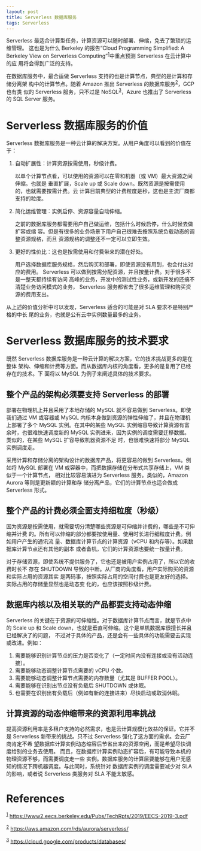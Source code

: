 ```yaml
---
layout: post
title: Serverless 数据库服务
tags: Serverless
---
```


Serverless 最适合计算型任务，计算资源可以随时部署、伸缩，免去了繁琐的运维管理。
这也是为什么 Berkeley 的报告“Cloud Programming Simplified: A Berkeley View on
Serverless Computing”<sup><a id="fnr.1" class="footref" href="#fn.1">1</a></sup>中重点预测 Serverless 在云计算中的应
用将会得到广泛的支持。

在数据库服务中，最合适做 Serverless 支持的也是计算节点，典型的是计算和存储分离架
构中的计算节点。随着 Amazon 推出 Serverless 的数据库服务<sup><a id="fnr.2" class="footref" href="#fn.2">2</a></sup>，GCP 也有类
似的 Serverless 服务，只不过是 NoSQL<sup><a id="fnr.3" class="footref" href="#fn.3">3</a></sup>，Azure 也推出了 Serverless 的 SQL
Server 服务。


# Serverless 数据库服务的价值

Serverless 数据库服务是一种云计算的解决方案。从用户角度可以看到的价值在于：

1.  自动扩展性：计算资源按需使用，秒级计费。
    
    以单个计算节点看，可以使用的资源可以在零和机器（或 VM）最大资源之间伸缩。也就是
    垂直扩展，Scale up 或 Scale down。既然资源是按需使用的，也就需要按需计费。云
    计算目前典型的计费粒度是秒，这也是主流厂商都支持的粒度。

2.  简化运维管理：实例启停、资源容量自动伸缩。
    
    之前的数据库服务都需要用户自己做运维，包括什么时候启停，什么时候去做扩容或缩
    容。但是有很多的业务场景下用户自己很难去按照系统负载动态的调整资源规格，而且
    资源规格的调整还不一定可以立即生效。

3.  更好的性价比：这也是按需使用和付费带来的潜在好处。
    
    用户选择数据库服务规格，然后购买和部署，即使资源没有用到，也会付出对应的费用。
    Serverless 可以做到按需分配资源，并且按量计费。对于很多不是一整天都持续有访问
    高峰的业务，开发中的测试性业务，或新开发的还搞不清楚业务访问模式的业务，
    Serverless 服务都省去了很多运维管理和购买资源的费用支出。

从上述的价值分析中可以发现，Serverless 适合的可能是对 SLA 要求不是特别严格的中长
尾的业务，也就是公有云中实例数量最多的业务。


# Serverless 数据库服务的技术要求

既然 Serverless 数据库服务是一种云计算的解决方案，它的技术挑战更多的是在整体
架构、伸缩和计费等方面。而从数据库内核的角度看，更多的是复用了已经存在的技术。下
面将以 MySQL 为例子来阐述具体的技术要求。


## 整个产品的架构必须要支持 Serverless 的部署

部署在物理机上并且采用了本地存储的 MySQL 就不容易做到 Serverless。即使我们通过
VM 或容器或 MySQL 内核本身做到资源的弹性伸缩了，并且在物理机上部署了多个 MySQL
实例。在其中的某些 MySQL 实例缩容导致计算资源有富余时，也很难快速调度新的 MySQL 
实例进来，因为实例的调度需要迁移数据。类似的，在某些 MySQL 扩容导致机器资源不足
时，也很难快速将部分 MySQL 实例调度走。

采用计算和存储分离的架构设计的数据库产品，将更容易的做到 Serverless。例如将
MySQL 部署在 VM 或容器中，而把数据存储在分布式共享存储上，VM 类似于一个计算节点，
相对比较容易演进为 Serverless 服务。类似的，Amazon Aurora 等则是更新颖的计算和存
储分离产品，它们的计算节点也适合做成 Serverless 形式。


## 整个产品的计费必须全面支持细粒度（秒级）

因为资源是按需使用，就需要切分清楚哪些资源是可伸缩并计费的，哪些是不可伸缩并计费
的。所有可以伸缩的部分都要按使用量、使用时长进行细粒度计费。例如用户产生的通讯流
量、数据库计算节点的计算资源（vCPU 和内存等）。如果数据库计算节点还有其他的副本
或者备机，它们的计算资源也要统一按量计费。

对于存储资源，即使系统不提供服务了，它也还是被用户实例占用了，所以它的收费时长不
存在 SHUTDOWN 导致的中断。从厂商的角度看，用户实际购买的资源和实际占用的资源其实
是两码事，按照实际占用的空间付费也是更友好的选择。实际占用的存储量显然也是动态变
化的，也应该按照秒级计费。


## 数据库内核以及相关联的产品都要支持动态伸缩

Serverless 的关键在于资源的可伸缩性。对于数据库计算节点而言，就是节点中的 Scale
up 和 Scale down，也就是垂直可伸缩。这个是单机数据库很擅长并且已经解决了的问题，
不过对于具体的产品，还是会有一些具体的功能需要去实现或改进。例如：

1.  需要能够识别计算节点的压力是否变化了（一定时间内没有连接或没有活动连接）。
2.  需要能够动态调整计算节点需要的 vCPU 个数。
3.  需要能够动态调整计算节点需要的内存数量（尤其是 BUFFER POOL）。
4.  需要能够在识别出节点没有负载后 SHUTDOWN 或休眠。
5.  也需要在识别出有负载后（例如有新的连接进来）尽快启动或取消休眠。


## 计算资源的动态伸缩带来的资源利用率挑战

提高资源利用率是多租户支持的必然需求，也是云计算规模化效益的保证。它并不是
Serverless 新带来的挑战。只不过 Serverless 强化了这方面的需求。会云厂商肯定不希
望数据库计算实例动态缩容后节省出来的资源空闲，而是希望尽快调度给别的业务去使用。
而且，在数据库计算实例动态扩容后，有可能导致本机的物理资源不够，而需要调度走一些
实例。数据库服务的计算层要能够在用户无感知的情况下跨机器调度。与此同时，系统针对
数据库实例的调度需要减少对 SLA 的影响，或者说 Serverless 类服务对 SLA 不能太敏感。


# References

<sup><a id="fn.1" href="#fnr.1">1</a></sup> <https://www2.eecs.berkeley.edu/Pubs/TechRpts/2019/EECS-2019-3.pdf>

<sup><a id="fn.2" href="#fnr.2">2</a></sup> <https://aws.amazon.com/rds/aurora/serverless/>

<sup><a id="fn.3" href="#fnr.3">3</a></sup> <https://cloud.google.com/products/databases/>

